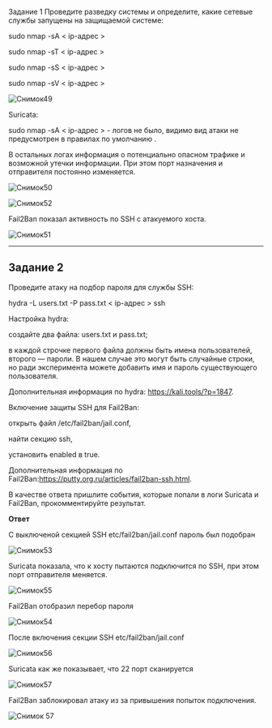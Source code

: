 Задание 1
Проведите разведку системы и определите, какие сетевые службы запущены на защищаемой системе:

sudo nmap -sA < ip-адрес >

sudo nmap -sT < ip-адрес >

sudo nmap -sS < ip-адрес >

sudo nmap -sV < ip-адрес >

![Снимок49](https://github.com/AlexanderSchelokov/Network-protection-hw/assets/121572590/8adac2d5-8350-4cbf-8ad1-a8112a0d77f1)

Suricata:

sudo nmap -sA < ip-адрес > - логов не было, видимо вид атаки не предусмотрен  в правилах по умолчанию .

В остальных логах информация о потенциально опасном  трафике и возможной утечки информации. При этом порт назначения и отправителя постоянно изменяется.
 
![Снимок50](https://github.com/AlexanderSchelokov/Network-protection-hw/assets/121572590/eb361619-7114-4b7d-a985-913e171803c8)

![Снимок52](https://github.com/AlexanderSchelokov/Network-protection-hw/assets/121572590/87318a5f-b853-44a0-98fa-bdee171f1202)

Fail2Ban показал активность по SSH с атакуемого хоста.

![Снимок51](https://github.com/AlexanderSchelokov/Network-protection-hw/assets/121572590/807805c6-0765-493d-ae5b-3f6308c138e7)

***


Задание 2
---
Проведите атаку на подбор пароля для службы SSH:

hydra -L users.txt -P pass.txt < ip-адрес > ssh

Настройка hydra:

создайте два файла: users.txt и pass.txt;

в каждой строчке первого файла должны быть имена пользователей, второго — пароли. В нашем случае это могут быть случайные строки, но ради эксперимента можете добавить имя и пароль существующего пользователя.

Дополнительная информация по hydra: https://kali.tools/?p=1847.

Включение защиты SSH для Fail2Ban:

открыть файл /etc/fail2ban/jail.conf,

найти секцию ssh,

установить enabled в true.

Дополнительная информация по Fail2Ban:https://putty.org.ru/articles/fail2ban-ssh.html.

В качестве ответа пришлите события, которые попали в логи Suricata и Fail2Ban, прокомментируйте результат.

**Ответ**

С выключеной секцией SSH etc/fail2ban/jail.conf пароль был подобран

![Снимок53](https://github.com/AlexanderSchelokov/Network-protection-hw/assets/121572590/49365026-4864-488e-830d-584d3d601f99)

Suricata показала, что к хосту пытаются подключится по SSH, при этом порт отправителя меняется.

![Снимок55](https://github.com/AlexanderSchelokov/Network-protection-hw/assets/121572590/8f9c8936-cfd2-4c97-b896-e422c45e5fc6)


Fail2Ban отобразил перебор пароля 

![Снимок54](https://github.com/AlexanderSchelokov/Network-protection-hw/assets/121572590/933c0527-2478-4102-bf88-04705e0b9321)


После включения  секции SSH etc/fail2ban/jail.conf

![Снимок56](https://github.com/AlexanderSchelokov/Network-protection-hw/assets/121572590/79394c21-34d2-421a-8ffe-00957075fb97)

Suricata как же показывает, что 22 порт сканируется

![Снимок57](https://github.com/AlexanderSchelokov/Network-protection-hw/assets/121572590/f3a3ec5f-183f-4a8a-80e4-09d769709a73)

Fail2Ban заблокировал атаку из за привышения попыток подключения.

![Снимок 57](https://github.com/AlexanderSchelokov/Network-protection-hw/assets/121572590/b25aee26-afd7-4add-aed1-0566426140a9)





